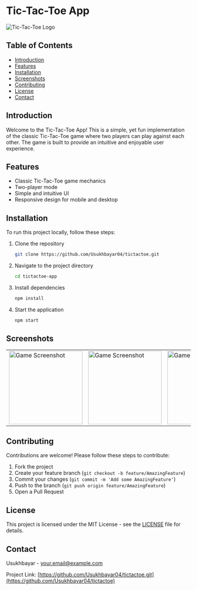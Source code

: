 # Tic-Tac-Toe App

![Tic-Tac-Toe Logo](path/to/logo.png)

## Table of Contents

- [Introduction](#introduction)
- [Features](#features)
- [Installation](#installation)
- [Screenshots](#screenshots)
- [Contributing](#contributing)
- [License](#license)
- [Contact](#contact)

## Introduction

Welcome to the Tic-Tac-Toe App! This is a simple, yet fun implementation of the classic Tic-Tac-Toe game where two players can play against each other. The game is built to provide an intuitive and enjoyable user experience.

## Features

- Classic Tic-Tac-Toe game mechanics
- Two-player mode
- Simple and intuitive UI
- Responsive design for mobile and desktop

## Installation

To run this project locally, follow these steps:

1. Clone the repository
   ```sh
   git clone https://github.com/Usukhbayar04/tictactoe.git
   ```
2. Navigate to the project directory
   ```sh
   cd tictactoe-app
   ```
3. Install dependencies
   ```sh
   npm install
   ```
4. Start the application
   ```sh
   npm start
   ```

## Screenshots

<table>
  <tr>
    <td><img src="https://github.com/Usukhbayar04/tictactoe/blob/master/assets/sc1.png" alt="Game Screenshot" width="200"/></td>
    <td><img src="https://github.com/Usukhbayar04/tictactoe/blob/master/assets/sc2.png" alt="Game Screenshot" width="200"/></td>
    <td><img src="https://github.com/Usukhbayar04/tictactoe/blob/master/assets/sc3.png" alt="Game Screenshot" width="200"/></td>
  </tr>
</table>

## Contributing

Contributions are welcome! Please follow these steps to contribute:

1. Fork the project
2. Create your feature branch (`git checkout -b feature/AmazingFeature`)
3. Commit your changes (`git commit -m 'Add some AmazingFeature'`)
4. Push to the branch (`git push origin feature/AmazingFeature`)
5. Open a Pull Request

## License

This project is licensed under the MIT License - see the [LICENSE](LICENSE) file for details.

## Contact

Usukhbayar - [your.email@example.com](mailto:your.email@example.com)

Project Link: [https://github.com/Usukhbayar04/tictactoe.git](https://github.com/Usukhbayar04/tictactoe)
